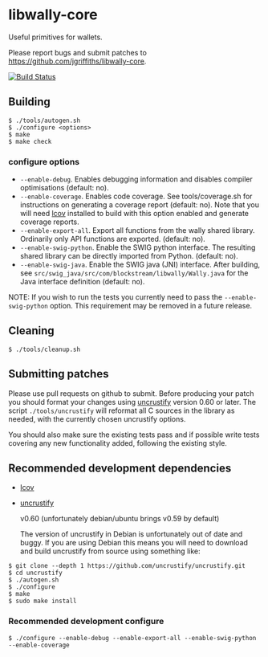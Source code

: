 # libwally-core
Useful primitives for wallets.

Please report bugs and submit patches to https://github.com/jgriffiths/libwally-core.

[![Build Status](https://travis-ci.org/jgriffiths/libwally-core.svg?branch=master)](https://travis-ci.org/jgriffiths/libwally-core)

## Building

```
$ ./tools/autogen.sh
$ ./configure <options>
$ make
$ make check
```

### configure options

- `--enable-debug`. Enables debugging information and disables compiler
   optimisations (default: no).
- `--enable-coverage`. Enables code coverage. See tools/coverage.sh for
   instructions on generating a coverage report (default: no). Note that
   you will need [lcov](http://ltp.sourceforge.net/coverage/lcov.php)
   installed to build with this option enabled and generate coverage reports.
- `--enable-export-all`. Export all functions from the wally shared library.
   Ordinarily only API functions are exported. (default: no).
- `--enable-swig-python`. Enable the SWIG python interface. The resulting
   shared library can be directly imported from Python. (default: no).
- `--enable-swig-java`. Enable the SWIG java (JNI) interface. After building,
   see `src/swig_java/src/com/blockstream/libwally/Wally.java` for the Java
   interface definition (default: no).

NOTE: If you wish to run the tests you currently need to pass
      the `--enable-swig-python` option. This requirement may be removed
      in a future release.

## Cleaning

```
$ ./tools/cleanup.sh
```

## Submitting patches

Please use pull requests on github to submit. Before producing your patch you
should format your changes using [uncrustify](https://github.com/uncrustify/uncrustify.git)
version 0.60 or later. The script `./tools/uncrustify` will reformat all C
sources in the library as needed, with the currently chosen uncrustify options.

You should also make sure the existing tests pass and if possible write tests
covering any new functionality added, following the existing style.

## Recommended development dependencies

- [lcov](http://ltp.sourceforge.net/coverage/lcov.php)
- [uncrustify](https://github.com/uncrustify/uncrustify.git)

  v0.60 (unfortunately debian/ubuntu brings v0.59 by default)

  The version of uncrustify in Debian is unfortunately out of date and buggy. If
  you are using Debian this means you will need to download and build uncrustify
  from source using something like:

```
$ git clone --depth 1 https://github.com/uncrustify/uncrustify.git
$ cd uncrustify
$ ./autogen.sh
$ ./configure
$ make
$ sudo make install
```

### Recommended development configure
```
$ ./configure --enable-debug --enable-export-all --enable-swig-python --enable-coverage 

